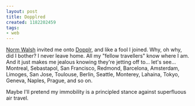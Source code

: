 ```yaml
---
layout: post
title: Dopplred
created: 1182202459
tags:
- web
---
```

[Norm Walsh][1] invited me onto [Dopplr][2], and like a fool I joined. Why, oh why, did I bother? I never leave home. All my "fellow travellers" know where I am. And it just makes me jealous knowing they're jetting off to... let's see... Montreal, Sebastapol, San Francisco, Redmond, Barcelona, Amsterdam, Limoges, San Jose, Toulouse, Berlin, Seattle, Monterey, Lahaina, Tokyo, Geneva, Naples, Prague, and so on.

Maybe I'll pretend my immobility is a principled stance against superfluous air travel.

[1]: http://norman.walsh.name/ "Norm's blog"
[2]: http://www.dopplr.com/ "Dopplr"

<!--break-->
